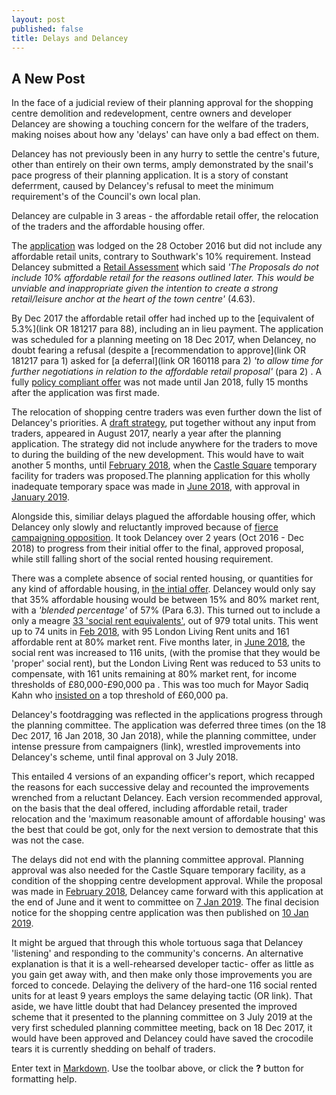 ```yaml
---
layout: post
published: false
title: Delays and Delancey
---
```

## A New Post

In the face of a judicial review of their planning approval for the shopping centre demolition and redevelopment, centre owners and developer Delancey are showing a touching concern for the welfare of the traders, making noises about how any 'delays' can have only a bad effect on them.

Delancey has not previously been in any hurry to settle the centre's future, other than entirely on their own terms, amply demonstrated by the snail's pace progress of their planning application.  It is a story of constant deferrment, caused by Delancey's refusal to meet the minimum requirement's of the Council's own local plan.

Delancey are culpable in 3 areas - the affordable retail offer, the relocation of the traders and the affordable housing offer. 

The [application](http://planbuild.southwark.gov.uk/documents/?GetDocument=%7b%7b%7b!jyNktp6uoRKVofXMUvOmvA%3d%3d!%7d%7d%7d) was lodged on the 28 October 2016 but did not include any affordable retail units, contrary to Southwark's 10% requirement.  Instead Delancey submitted a [Retail Assessment]() which said _'The Proposals do not include 10% affordable retail for the reasons outlined later. This would be unviable and inappropriate given the intention to create a strong retail/leisure anchor at the heart of the town centre'_ (4.63).  

By Dec 2017 the affordable retail offer had inched up to the [equivalent of 5.3%](link OR 181217 para 88), including an in lieu payment. The application was scheduled for a planning  meeting on 18 Dec 2017, when Delancey, no doubt fearing a refusal (despite a [recommendation to approve](link OR 181217 para 1) asked for [a deferral](link OR 160118 para 2) _'to allow time for further negotiations in relation to the affordable retail proposal'_ (para 2) .  A fully [policy compliant offer](http://planbuild.southwark.gov.uk/documents/?GetDocument=%7b%7b%7b!k0%2f9zNPAdMf5Ya4yWjd0Bw%3d%3d!%7d%7d%7d) was not made until Jan 2018, fully 15 months after the application was first made.

The relocation of shopping centre traders was even further down the list of Delancey's priorities.  A [draft strategy](http://planbuild.southwark.gov.uk/documents/?GetDocument=%7b%7b%7b!CgEoZ4vEh0beAm1jRSlUrA%3d%3d!%7d%7d%7d), put together without any input from traders, appeared in August 2017, nearly a year after the planning application. The strategy did not include anywhere for the traders to move to during the building of the new development.  This would have to wait another 5 months, until [February 2018](http://planbuild.southwark.gov.uk/documents/?GetDocument=%7b%7b%7b!0iVzasdHCgb1eVmQCrssOg%3d%3d!%7d%7d%7d), when the [Castle Square](http://35percent.org/2018-10-30-shopping-centre-legal-challenge/) temporary facility for traders was proposed.The planning application for this wholly inadequate temporary space was made in [June 2018](http://planbuild.southwark.gov.uk/documents/?GetDocument=%7b%7b%7b!hAV0cqN%2bsOq%2febuFpH0spQ%3d%3d!%7d%7d%7d), with approval in [January 2019](https://planning.southwark.gov.uk/online-applications/applicationDetails.do?keyVal=_STHWR_DCAPR_9578882&activeTab=summary). 

Alongside this, similiar delays plagued the affordable housing offer, which Delancey only slowly and reluctantly improved because of [fierce campaigning opposition](http://35percent.org/2018-06-26-delancey-tries-again/).  It took Delancey over 2 years (Oct 2016 - Dec 2018) to progress from their initial offer to the final, approved proposal, while still falling short of the social rented housing requirement. 

There was a complete absence of social rented housing, or quantities for any kind of affordable housing, in [the intial offer](http://planbuild.southwark.gov.uk/documents/?GetDocument=%7b%7b%7b!i%2fH2BvEXXozMcypxg9AnYA%3d%3d!%7d%7d%7d). Delancey would only say that 35% affordable housing would be between 15% and 80% market rent, with a _'blended percentage'_ of 57% (Para 6.3).  This turned out to include a only a meagre [33 'social rent equivalents'](http://planbuild.southwark.gov.uk/documents/?GetDocument=%7b%7b%7b!SeVE7nVBcuVxpQARghoUbA%3d%3d!%7d%7d%7d), out of 979 total units.  This went up to 74 units in [Feb 2018](http://planbuild.southwark.gov.uk/documents/?GetDocument=%7b%7b%7b!0iVzasdHCgb1eVmQCrssOg%3d%3d!%7d%7d%7d), with 95 London Living Rent units and 161 affordable rent at 80% market rent.  Five months later, in [June 2018](http://planbuild.southwark.gov.uk/documents/?GetDocument=%7b%7b%7b!b5xBNaYRSleWlYx6oXVrEA%3d%3d!%7d%7d%7d), the social rent was increased to 116 units, (with the promise that they would be 'proper' social rent), but the London Living Rent was reduced to 53 units to compensate, with 161 units remaining at 80% market rent, for income thresholds of £80,000-£90,000 pa . This was too much for Mayor Sadiq Kahn who [insisted on](http://planbuild.southwark.gov.uk/documents/?GetDocument=%7b%7b%7b!TivFPuHnthygbiMWO4k6Tw%3d%3d!%7d%7d%7d) a  top threshold of £60,000 pa.

Delancey's footdragging was reflected in the applications progress through the planning committee. The application was deferred three times (on the 18 Dec 2017, 16 Jan 2018, 30 Jan 2018), while the planning committee, under intense pressure from campaigners (link), wrestled improvements into Delancey's scheme, until final approval on 3 July 2018.

This entailed 4 versions of an expanding officer's report, which recapped the reasons for each successive delay and recounted the improvements wrenched from a reluctant Delancey.  Each version recommended approval, on the basis that the deal offered, including affordable retail, trader relocation and the 'maximum reasonable amount of affordable housing' was the best that could be got, only for the next version to demostrate that this was not the case.

The delays did not end with the planning committee approval.  Planning approval was also needed for the Castle Square temporary facility, as a condition of the shopping centre development approval.  While the proposal was made in [February 2018](http://planbuild.southwark.gov.uk/documents/?GetDocument=%7b%7b%7b!0iVzasdHCgb1eVmQCrssOg%3d%3d!%7d%7d%7d), Delancey came forward with this application at the end of June and it went to committee on [7 Jan 2019](http://moderngov.southwark.gov.uk/ieListDocuments.aspx?CId=353&MId=6315&Ver=4).  The final decision notice for the shopping centre application was then published on [10 Jan 2019](http://planbuild.southwark.gov.uk/documents/?GetDocument=%7b%7b%7b!E6IobTn81r9jhON1O8ivDA%3d%3d!%7d%7d%7d).


It might be argued that through this whole tortuous saga that Delancey 'listening' and responding to the community's concerns.  An alternative explanation is that it is a well-rehearsed developer tactic- offer as little as you gain get away with, and then make only those improvements you are forced to concede. Delaying the delivery of the hard-one 116 social rented units for at least 9 years employs the same delaying tactic (OR link). That aside, we have little doubt that had Delancey presented the improved scheme that it presented to the planning committee on 3 July 2019 at the very first scheduled planning committee meeting, back on 18 Dec 2017, it would have been approved and Delancey could have saved the crocodile tears it is currently shedding on behalf of traders.



Enter text in [Markdown](http://daringfireball.net/projects/markdown/). Use the toolbar above, or click the **?** button for formatting help.
